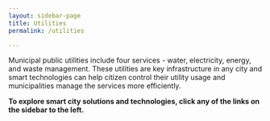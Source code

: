 ```yaml
---
layout: sidebar-page
title: Utilities
permalink: /utilities

---
```

Municipal public utilities include four services - water, electricity, energy, and waste management. These utilities are key infrastructure in any city and smart technologies can help citizen control their utility usage and municipalities manage the services more efficiently.

**To explore smart city solutions and technologies, click any of the links on the sidebar to the left.**
